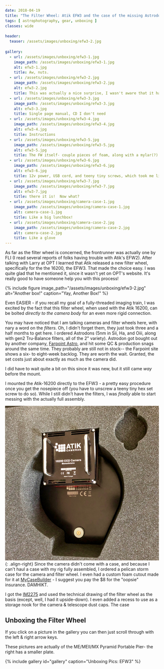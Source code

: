 ```yaml
---
date: 2018-04-19
title: "The Filter Wheel: Atik EFW3 and the case of the missing Astrodons"
tags: [ astrophotography, gear, unboxing ]
classes: wide

header:
  teaser: /assets/images/unboxing/efw3-2.jpg

gallery:
  - url: /assets/images/unboxing/efw3-1.jpg
    image_path: /assets/images/unboxing/efw3-1.jpg
    alt: efw3-1.jpg
    title: Aw, nuts.
  - url: /assets/images/unboxing/efw3-2.jpg
    image_path: /assets/images/unboxing/efw3-2.jpg
    alt: efw3-2.jpg
    title: This was actually a nice surprise, I wasn't aware that it had even shipped
  - url: /assets/images/unboxing/efw3-3.jpg
    image_path: /assets/images/unboxing/efw3-3.jpg
    alt: efw3-3.jpg
    title: Single page manual, CD I don't need
  - url: /assets/images/unboxing/efw3-4.jpg
    image_path: /assets/images/unboxing/efw3-4.jpg
    alt: efw3-4.jpg
    title: Instructions
  - url: /assets/images/unboxing/efw3-5.jpg
    image_path: /assets/images/unboxing/efw3-5.jpg
    alt: efw3-5.jpg
    title: The FW itself- couple pieces of foam, along with a mylar(?) bubblewrap bag
  - url: /assets/images/unboxing/efw3-6.jpg
    image_path: /assets/images/unboxing/efw3-6.jpg
    alt: efw3-6.jpg
    title: 12v power, USB cord, and teeny tiny screws, which took me like an hour to find when the filters arrived several weeks later
  - url: /assets/images/unboxing/efw3-7.jpg
    image_path: /assets/images/unboxing/efw3-7.jpg
    alt: efw3-7.jpg
    title: there it is!  Now what?
  - url: /assets/images/unboxing/camera-case-1.jpg
    image_path: /assets/images/unboxing/camera-case-1.jpg
    alt: camera-case-1.jpg
    title: Like a big lunchbox!
  - url: /assets/images/unboxing/camera-case-2.jpg
    image_path: /assets/images/unboxing/camera-case-2.jpg
    alt: camera-case-2.jpg
    title: Like a glove 
---
```


As far as the filter wheel is concerned, the frontrunner was actually one by FLI (I read several reports of folks having trouble with Atik's EFW2).  After talking with Larry at OPT I learned that Atik released a new filter wheel, specifically for the the 16200, the EFW3.  That made the choice easy.  I was quite glad that he mentioned it, since it wasn't yet on OPT's website.  It's really good to have someone help you with this process!

<!--more-->

{%
  include figure image_path="/assets/images/unboxing/efw3-2.jpg"
  alt="Another box!"
  caption="Yay, Another Box!"
%}

Even EASIER - if you recall my goal of a fully-threaded imaging train, I was excited by the fact that this filter wheel, when used with the Atik 16200, can be bolted _directly to the camera body_ for an even more rigid connection.

You may have noticed that I am talking cameras and filter wheels here, with nary a word on the _filters_.  Oh, I didn't forget them, they just took three and a half months to get here.  I ordered Astrodons (5nm in Sii, Ha, and Oiii, along with gen2 Tru-Balance filters, all of the 2" variety).  Astrodon got bought out by another company, [Farpoint Astro](https://farpointastro.com/product-category/shop-by-brand/astrodon/), and hit some QC & production snags around the same time.  They probably are still not in stock-- the Farpoint site shows a six- to eight-week backlog.  They are worth the wait.  Granted, the set costs just about exactly as much as the camera did.

I did have to wait quite a bit on this since it was new, but it still came _way_ before the mount.

I mounted the Atik-16200 directly to the EFW3 - a pretty easy procedure once you get the nosepiece off (you have to unscrew a teeny tiny hex set screw to do so).  While I still didn't have the filters, I was _finally_ able to start messing with the actually full assembly.  


![image-right](/assets/images/unboxing/camera-case-3.jpg){: .align-right}
Since the camera didn't come with a case, and because I can't haul a case with my rig fully assembled, I ordered a pelican storm case for the camera and filter wheel.  I even had a custom foam cutout made for it at [MyCaseBuilder](https://mycasebuilder.com) - I suggest you pay the $8 for the "oopsie" insurance.  DAMHIKT. 

I got the [IM2275](https://mycasebuilder.com/cases-by-brand/custom-foam-storm-cases/pelican-storm-im2275-custom-foam-case/) and used the technical drawing of the filter wheel as the basis (except, well, I had it upside-down).  I even added a recess to use as a storage nook for the camera & telescope dust caps.  The case 


## Unboxing the Filter Wheel

If you click on a picture in the gallery you can then just scroll through with the left & right arrow keys.

These pictures are actually of the ME/MEII/MX Pyramid Portable Pier- the right has a smaller plate.

{% include gallery id="gallery" caption="Unboxing Pics: EFW3" %}

